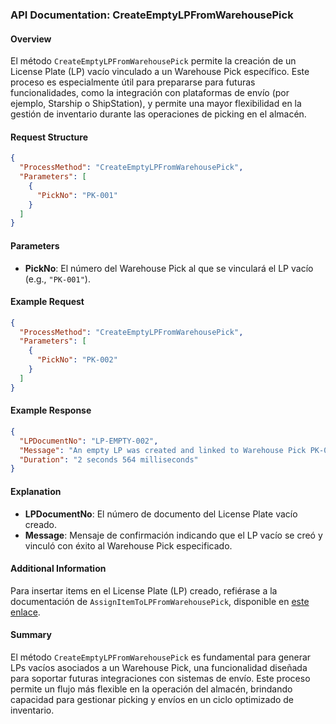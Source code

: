 ### API Documentation: CreateEmptyLPFromWarehousePick

#### Overview
El método `CreateEmptyLPFromWarehousePick` permite la creación de un License Plate (LP) vacío vinculado a un Warehouse Pick específico. Este proceso es especialmente útil para prepararse para futuras funcionalidades, como la integración con plataformas de envío (por ejemplo, Starship o ShipStation), y permite una mayor flexibilidad en la gestión de inventario durante las operaciones de picking en el almacén.

#### Request Structure
```json
{
  "ProcessMethod": "CreateEmptyLPFromWarehousePick",
  "Parameters": [
    {
      "PickNo": "PK-001"
    }
  ]
}
```

#### Parameters
- **PickNo**: El número del Warehouse Pick al que se vinculará el LP vacío (e.g., `"PK-001"`).

#### Example Request
```json
{
  "ProcessMethod": "CreateEmptyLPFromWarehousePick",
  "Parameters": [
    {
      "PickNo": "PK-002"
    }
  ]
}
```

#### Example Response
```json
{
  "LPDocumentNo": "LP-EMPTY-002",
  "Message": "An empty LP was created and linked to Warehouse Pick PK-002 successfully.",
  "Duration": "2 seconds 564 milliseconds"
}
```

#### Explanation
- **LPDocumentNo**: El número de documento del License Plate vacío creado.
- **Message**: Mensaje de confirmación indicando que el LP vacío se creó y vinculó con éxito al Warehouse Pick especificado.

#### Additional Information
Para insertar items en el License Plate (LP) creado, refiérase a la documentación de `AssignItemToLPFromWarehousePick`, disponible en [este enlace](https://dev.azure.com/MSCloudExperts/Plur-e/_wiki/wikis/Plur-e.wiki/649/AssignItemToLPFromWarehousePick).

#### Summary
El método `CreateEmptyLPFromWarehousePick` es fundamental para generar LPs vacíos asociados a un Warehouse Pick, una funcionalidad diseñada para soportar futuras integraciones con sistemas de envío. Este proceso permite un flujo más flexible en la operación del almacén, brindando capacidad para gestionar picking y envíos en un ciclo optimizado de inventario.
